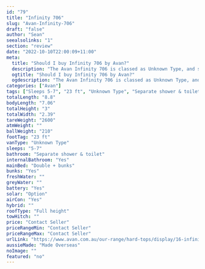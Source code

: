 ```yaml
---
id: "79"
title: "Infinity 706"
slug: "Avan-Infinity-706"
draft: "false"
author: "Sean"
seealsolinks: "1"
section: "review"
date: "2022-10-10T22:00:09+11:00"
meta:
  title: "Should I buy Infinity 706 by Avan?"
  description: "The Avan Infinity 706 is classed as Unknown Type, and sleeps 5-7 people. It is Made Overseas and comes in at 23 ft. It generally has Separate shower & toilet."
  ogtitle: "Should I buy Infinity 706 by Avan?"
  ogdescription: "The Avan Infinity 706 is classed as Unknown Type, and sleeps 5-7 people. It is Made Overseas and comes in at 23 ft. It generally has Separate shower & toilet."
categories: ["Avan"]
tags: ["Sleeps 5-7", "23 ft", "Unknown Type", "Separate shower & toilet", "Full height", "Price Unknown"]
totalLength: "8.8"
bodyLength: "7.06"
totalHeight: "3"
totalWidth: "2.39"
tareWeight: "2600"
atmWeight: ""
ballWeight: "210"
footTag: "23 ft"
vanType: "Unknown Type"
sleeps: "5-7"
bathroom: "Separate shower & toilet"
internalBathroom: "Yes"
mainBed: "Double + bunks"
bunks: "Yes"
freshWater: ""
greyWater: ""
battery: "Yes"
solar: "Option"
airCon: "Yes"
hybrid: ""
roofType: "Full height"
towHitch: ""
price: "Contact Seller"
priceRangeMin: "Contact Seller"
priceRangeMax: "Contact Seller"
urlLink: "https://www.avan.com.au/our-range/hard-tops/display/16-infinity-slide-out"
aussieMade: "Made Overseas"
noImage: ""
featured: "no"
---
```

